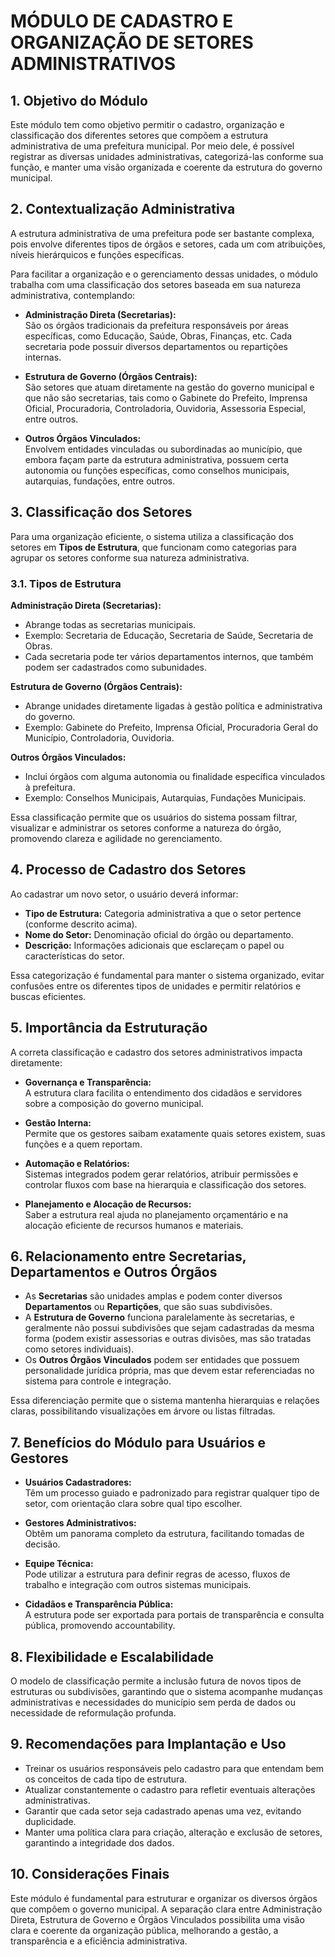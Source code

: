 # MÓDULO DE CADASTRO E ORGANIZAÇÃO DE SETORES ADMINISTRATIVOS

## 1. Objetivo do Módulo

Este módulo tem como objetivo permitir o cadastro, organização e classificação dos diferentes setores que compõem a estrutura administrativa de uma prefeitura municipal. Por meio dele, é possível registrar as diversas unidades administrativas, categorizá-las conforme sua função, e manter uma visão organizada e coerente da estrutura do governo municipal.

## 2. Contextualização Administrativa

A estrutura administrativa de uma prefeitura pode ser bastante complexa, pois envolve diferentes tipos de órgãos e setores, cada um com atribuições, níveis hierárquicos e funções específicas.

Para facilitar a organização e o gerenciamento dessas unidades, o módulo trabalha com uma classificação dos setores baseada em sua natureza administrativa, contemplando:

- **Administração Direta (Secretarias):**  
  São os órgãos tradicionais da prefeitura responsáveis por áreas específicas, como Educação, Saúde, Obras, Finanças, etc. Cada secretaria pode possuir diversos departamentos ou repartições internas.

- **Estrutura de Governo (Órgãos Centrais):**  
  São setores que atuam diretamente na gestão do governo municipal e que não são secretarias, tais como o Gabinete do Prefeito, Imprensa Oficial, Procuradoria, Controladoria, Ouvidoria, Assessoria Especial, entre outros.

- **Outros Órgãos Vinculados:**  
  Envolvem entidades vinculadas ou subordinadas ao município, que embora façam parte da estrutura administrativa, possuem certa autonomia ou funções específicas, como conselhos municipais, autarquias, fundações, entre outros.

## 3. Classificação dos Setores

Para uma organização eficiente, o sistema utiliza a classificação dos setores em **Tipos de Estrutura**, que funcionam como categorias para agrupar os setores conforme sua natureza administrativa.

### 3.1. Tipos de Estrutura

**Administração Direta (Secretarias):**

- Abrange todas as secretarias municipais.
- Exemplo: Secretaria de Educação, Secretaria de Saúde, Secretaria de Obras.
- Cada secretaria pode ter vários departamentos internos, que também podem ser cadastrados como subunidades.

**Estrutura de Governo (Órgãos Centrais):**

- Abrange unidades diretamente ligadas à gestão política e administrativa do governo.
- Exemplo: Gabinete do Prefeito, Imprensa Oficial, Procuradoria Geral do Município, Controladoria, Ouvidoria.

**Outros Órgãos Vinculados:**

- Inclui órgãos com alguma autonomia ou finalidade específica vinculados à prefeitura.
- Exemplo: Conselhos Municipais, Autarquias, Fundações Municipais.

Essa classificação permite que os usuários do sistema possam filtrar, visualizar e administrar os setores conforme a natureza do órgão, promovendo clareza e agilidade no gerenciamento.

## 4. Processo de Cadastro dos Setores

Ao cadastrar um novo setor, o usuário deverá informar:

- **Tipo de Estrutura:** Categoria administrativa a que o setor pertence (conforme descrito acima).
- **Nome do Setor:** Denominação oficial do órgão ou departamento.
- **Descrição:** Informações adicionais que esclareçam o papel ou características do setor.

Essa categorização é fundamental para manter o sistema organizado, evitar confusões entre os diferentes tipos de unidades e permitir relatórios e buscas eficientes.

## 5. Importância da Estruturação

A correta classificação e cadastro dos setores administrativos impacta diretamente:

- **Governança e Transparência:**  
  A estrutura clara facilita o entendimento dos cidadãos e servidores sobre a composição do governo municipal.

- **Gestão Interna:**  
  Permite que os gestores saibam exatamente quais setores existem, suas funções e a quem reportam.

- **Automação e Relatórios:**  
  Sistemas integrados podem gerar relatórios, atribuir permissões e controlar fluxos com base na hierarquia e classificação dos setores.

- **Planejamento e Alocação de Recursos:**  
  Saber a estrutura real ajuda no planejamento orçamentário e na alocação eficiente de recursos humanos e materiais.

## 6. Relacionamento entre Secretarias, Departamentos e Outros Órgãos

- As **Secretarias** são unidades amplas e podem conter diversos **Departamentos** ou **Repartições**, que são suas subdivisões.
- A **Estrutura de Governo** funciona paralelamente às secretarias, e geralmente não possui subdivisões que sejam cadastradas da mesma forma (podem existir assessorias e outras divisões, mas são tratadas como setores individuais).
- Os **Outros Órgãos Vinculados** podem ser entidades que possuem personalidade jurídica própria, mas que devem estar referenciadas no sistema para controle e integração.

Essa diferenciação permite que o sistema mantenha hierarquias e relações claras, possibilitando visualizações em árvore ou listas filtradas.

## 7. Benefícios do Módulo para Usuários e Gestores

- **Usuários Cadastradores:**  
  Têm um processo guiado e padronizado para registrar qualquer tipo de setor, com orientação clara sobre qual tipo escolher.

- **Gestores Administrativos:**  
  Obtêm um panorama completo da estrutura, facilitando tomadas de decisão.

- **Equipe Técnica:**  
  Pode utilizar a estrutura para definir regras de acesso, fluxos de trabalho e integração com outros sistemas municipais.

- **Cidadãos e Transparência Pública:**  
  A estrutura pode ser exportada para portais de transparência e consulta pública, promovendo accountability.

## 8. Flexibilidade e Escalabilidade

O modelo de classificação permite a inclusão futura de novos tipos de estruturas ou subdivisões, garantindo que o sistema acompanhe mudanças administrativas e necessidades do município sem perda de dados ou necessidade de reformulação profunda.

## 9. Recomendações para Implantação e Uso

- Treinar os usuários responsáveis pelo cadastro para que entendam bem os conceitos de cada tipo de estrutura.
- Atualizar constantemente o cadastro para refletir eventuais alterações administrativas.
- Garantir que cada setor seja cadastrado apenas uma vez, evitando duplicidade.
- Manter uma política clara para criação, alteração e exclusão de setores, garantindo a integridade dos dados.

## 10. Considerações Finais

Este módulo é fundamental para estruturar e organizar os diversos órgãos que compõem o governo municipal. A separação clara entre Administração Direta, Estrutura de Governo e Órgãos Vinculados possibilita uma visão clara e coerente da organização pública, melhorando a gestão, a transparência e a eficiência administrativa.
